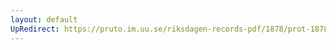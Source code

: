 ```yaml
---
layout: default
UpRedirect: https://pruto.im.uu.se/riksdagen-records-pdf/1878/prot-1878--fk--043/prot-1878--fk--043_009.pdf
---
```

